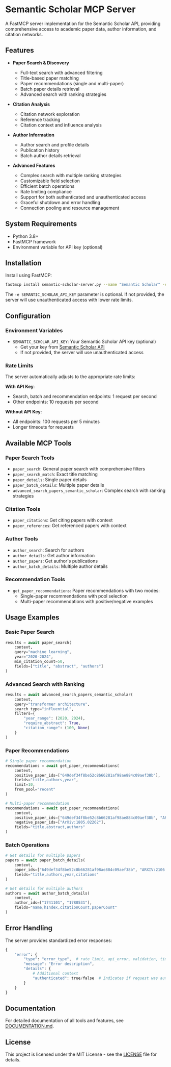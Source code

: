 # Semantic Scholar MCP Server

A FastMCP server implementation for the Semantic Scholar API, providing comprehensive access to academic paper data, author information, and citation networks.

## Features

- **Paper Search & Discovery**

  - Full-text search with advanced filtering
  - Title-based paper matching
  - Paper recommendations (single and multi-paper)
  - Batch paper details retrieval
  - Advanced search with ranking strategies

- **Citation Analysis**

  - Citation network exploration
  - Reference tracking
  - Citation context and influence analysis

- **Author Information**

  - Author search and profile details
  - Publication history
  - Batch author details retrieval

- **Advanced Features**
  - Complex search with multiple ranking strategies
  - Customizable field selection
  - Efficient batch operations
  - Rate limiting compliance
  - Support for both authenticated and unauthenticated access
  - Graceful shutdown and error handling
  - Connection pooling and resource management

## System Requirements

- Python 3.8+
- FastMCP framework
- Environment variable for API key (optional)

## Installation

Install using FastMCP:

```bash
fastmcp install semantic-scholar-server.py --name "Semantic Scholar" -e SEMANTIC_SCHOLAR_API_KEY=your-api-key
```

The `-e SEMANTIC_SCHOLAR_API_KEY` parameter is optional. If not provided, the server will use unauthenticated access with lower rate limits.

## Configuration

### Environment Variables

- `SEMANTIC_SCHOLAR_API_KEY`: Your Semantic Scholar API key (optional)
  - Get your key from [Semantic Scholar API](https://www.semanticscholar.org/product/api)
  - If not provided, the server will use unauthenticated access

### Rate Limits

The server automatically adjusts to the appropriate rate limits:

**With API Key**:

- Search, batch and recommendation endpoints: 1 request per second
- Other endpoints: 10 requests per second

**Without API Key**:

- All endpoints: 100 requests per 5 minutes
- Longer timeouts for requests

## Available MCP Tools

### Paper Search Tools

- `paper_search`: General paper search with comprehensive filters
- `paper_search_match`: Exact title matching
- `paper_details`: Single paper details
- `paper_batch_details`: Multiple paper details
- `advanced_search_papers_semantic_scholar`: Complex search with ranking strategies

### Citation Tools

- `paper_citations`: Get citing papers with context
- `paper_references`: Get referenced papers with context

### Author Tools

- `author_search`: Search for authors
- `author_details`: Get author information
- `author_papers`: Get author's publications
- `author_batch_details`: Multiple author details

### Recommendation Tools

- `get_paper_recommendations`: Paper recommendations with two modes:
  - Single-paper recommendations with pool selection
  - Multi-paper recommendations with positive/negative examples

## Usage Examples

### Basic Paper Search

```python
results = await paper_search(
    context,
    query="machine learning",
    year="2020-2024",
    min_citation_count=50,
    fields=["title", "abstract", "authors"]
)
```

### Advanced Search with Ranking

```python
results = await advanced_search_papers_semantic_scholar(
    context,
    query="transformer architecture",
    search_type="influential",
    filters={
        "year_range": (2020, 2024),
        "require_abstract": True,
        "citation_range": (100, None)
    }
)
```

### Paper Recommendations

```python
# Single paper recommendation
recommendations = await get_paper_recommendations(
    context,
    positive_paper_ids=["649def34f8be52c8b66281af98ae884c09aef38b"],
    fields="title,authors,year",
    limit=10,
    from_pool="recent"
)

# Multi-paper recommendation
recommendations = await get_paper_recommendations(
    context,
    positive_paper_ids=["649def34f8be52c8b66281af98ae884c09aef38b", "ARXIV:2106.15928"],
    negative_paper_ids=["ArXiv:1805.02262"],
    fields="title,abstract,authors"
)
```

### Batch Operations

```python
# Get details for multiple papers
papers = await paper_batch_details(
    context,
    paper_ids=["649def34f8be52c8b66281af98ae884c09aef38b", "ARXIV:2106.15928"],
    fields="title,authors,year,citations"
)

# Get details for multiple authors
authors = await author_batch_details(
    context,
    author_ids=["1741101", "1780531"],
    fields="name,hIndex,citationCount,paperCount"
)
```

## Error Handling

The server provides standardized error responses:

```python
{
    "error": {
        "type": "error_type",  # rate_limit, api_error, validation, timeout
        "message": "Error description",
        "details": {
            # Additional context
            "authenticated": true/false  # Indicates if request was authenticated
        }
    }
}
```

## Documentation

For detailed documentation of all tools and features, see [DOCUMENTATION.md](DOCUMENTATION.md).

## License

This project is licensed under the MIT License - see the [LICENSE](LICENSE) file for details.
